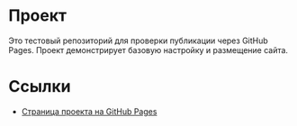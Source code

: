 # Проект

Это тестовый репозиторий для проверки публикации через GitHub Pages.
Проект демонстрирует базовую настройку и размещение сайта.

# Ссылки

- [Страница проекта на GitHub Pages](https://lilyaka1.github.io/123123/src/index.html)
